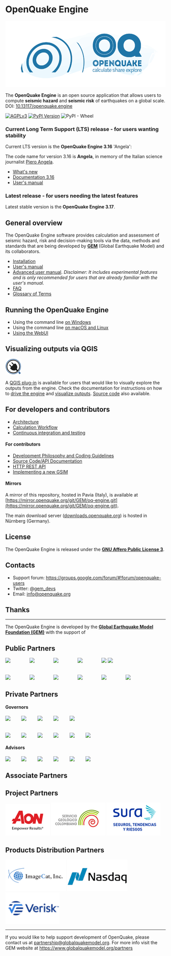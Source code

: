 # OpenQuake Engine

![OpenQuake Logo](https://raw.githubusercontent.com/gem/oq-infrastructure/master/logos/oq-logo.png)

The **OpenQuake Engine** is an open source application that allows users to compute **seismic hazard** and **seismic risk** of earthquakes on a global scale. DOI: [10.13117/openquake.engine](https://doi.org/10.13117/openquake.engine)

<!-- GEM BEGIN: apply the following patch with the proper values for the next release
-[![Build Status](https://travis-ci.org/gem/oq-engine.svg?branch=master)](https://travis-ci.org/gem/oq-engine)
 
-### Current stable
+## OpenQuake Engine version 2.6 (Gutenberg)
 
-Current stable version is the **OpenQuake Engine 2.5** 'Fourier'. The documentation is available at https://github.com/gem/oq-engine/tree/engine-2.5#openquake-engine.
-* [What's new](../engine-2.5/doc/whats-new.md)
-
+Starting from OpenQuake version 2.0 we have introduced a "code name" to honour earthquake scientists.
 
+The code name for version 2.6 is **Gutenberg**, in memory of [Beno Gutenberg](https://en.wikipedia.org/wiki/Beno_Gutenberg).
+* [What's new](../engine-2.6/doc/whats-new.md)
+ 
+## Documentation
-## Documentation (master tree)
-->

[![AGPLv3](https://www.gnu.org/graphics/agplv3-88x31.png)](https://www.gnu.org/licenses/agpl.html)
[![PyPI Version](https://img.shields.io/pypi/v/openquake.engine.svg)](https://pypi.python.org/pypi/openquake.engine)
![PyPI - Wheel](https://img.shields.io/pypi/wheel/openquake.engine.svg)

### Current Long Term Support (LTS) release - for users wanting stability

Current LTS version is the **OpenQuake Engine 3.16** 'Angela':

The code name for version 3.16 is **Angela**, in memory of the Italian science journalist [Piero Angela](https://en.wikipedia.org/wiki/Piero_Angela).
* [What's new](../engine-3.16/doc/whats-new.md)
* [Documentation 3.16](https://github.com/gem/oq-engine/tree/engine-3.16#openquake-engine)
* [User's manual](https://docs.openquake.org/oq-engine/manual/latest/)


### Latest release - for users needing the latest features

Latest stable version is the **OpenQuake Engine 3.17**.

<!-- GEM END -->

## General overview

The OpenQuake Engine software provides calculation and assessment of seismic hazard, risk and decision-making tools via the data, methods and standards that are being developed by **[GEM](http://www.globalquakemodel.org)** (Global Earthquake Model) and its collaborators.

* [Installation](doc/installing/README.md)
* [User's manual](https://docs.openquake.org/oq-engine/manual/latest/)
* [Advanced user manual](https://docs.openquake.org/oq-engine/advanced/master/). _Disclaimer: It includes experimental features and is only recommended for users that are already familiar with the user's manual._
* [FAQ](doc/faq.md)
* [Glossary of Terms](doc/glossary.md)


## Running the OpenQuake Engine

* Using the command line [on Windows](doc/running/windows.md)
* Using the command line [on macOS and Linux](doc/running/unix.md)
* [Using the WebUI](doc/running/server.md)

## Visualizing outputs via QGIS

<img src="https://github.com/gem/oq-infrastructure/raw/master/icons/irmt_icon.png" alt="IRMT Logo" width="50" >

A [QGIS plug-in](https://plugins.qgis.org/plugins/svir/) is available for users that would like to visually explore the outputs from the engine. 
Check the documentation for instructions on how to [drive the engine](https://docs.openquake.org/oq-irmt-qgis/latest/14_driving_the_oqengine.html) and [visualize outputs](https://docs.openquake.org/oq-irmt-qgis/latest/15_viewer_dock.html). [Source code](https://github.com/gem/oq-irmt-qgis) also available.

## For developers and contributors

* [Architecture](doc/adv-manual/architecture.rst)
* [Calculation Workflow](doc/calculation-workflow.md)
* [Continuous integration and testing](doc/testing.md)

#### For contributors

* [Development Philosophy and Coding Guidelines](doc/development-guidelines.md)
* [Source Code/API Documentation](http://docs.openquake.org/oq-engine/)
* [HTTP REST API](doc/web-api.md)
* [Implementing a new GSIM](doc/implementing-new-gsim.md)


#### Mirrors

A mirror of this repository, hosted in Pavia (Italy), is available at [https://mirror.openquake.org/git/GEM/oq-engine.git](https://mirror.openquake.org/git/GEM/oq-engine.git).

The main download server ([downloads.openquake.org](https://downloads.openquake.org/)) is hosted in Nürnberg (Germany).


## License

The OpenQuake Engine is released under the **[GNU Affero Public License 3](LICENSE)**.

## Contacts

* Support forum: https://groups.google.com/forum/#!forum/openquake-users
* Twitter: [@gem_devs](https://twitter.com/gem_devs)
* Email: info@openquake.org


## Thanks

***

The OpenQuake Engine is developed by the **[Global Earthquake Model Foundation (GEM)](http://gem.foundation)** with the support of

## Public Partners

![](https://cloud-storage.globalquakemodel.org/public/partners-logo/Nerc-logo.png?w=10&)
<img src="https://cloud-storage.globalquakemodel.org/public/partners-logo/Nerc-logo.png" width="15%" align="left" />
<img src="https://cloud-storage.globalquakemodel.org/public/partners-logo/DPC_logo.jpg" width="15%" align="left"  />
<img src="https://cloud-storage.globalquakemodel.org/public/partners-logo/Gns-science-logo.jpg" width="15%" align="left" />
<img src="https://cloud-storage.globalquakemodel.org/public/partners-logo/Ga@2x.png" width="15%" align="left" />
<img src="https://cloud-storage.globalquakemodel.org/public/partners-logo/Canada_Wordmark_2c.jpg" width="15%" />
<br /><br /><br />
<img src="https://cloud-storage.globalquakemodel.org/public/partners-logo/Nanyang-Technological-University-NTU.jpg" width="15%" align="left" />
<img src="https://cloud-storage.globalquakemodel.org/public/partners-logo/Logomark_color_2t_2_rgb.png" width="15%" align="left" />
<img src="https://cloud-storage.globalquakemodel.org/public/partners-logo/NSET_logo.png" width="15%" align="left" />
<img src="https://cloud-storage.globalquakemodel.org/public/partners-logo/Swiss-logo.jpg" width="15%" align="left" />
<img src="https://cloud-storage.globalquakemodel.org/public/partners-logo/TEM_logo.gif" width="15%" align="left" />
<img src="https://cloud-storage.globalquakemodel.org/public/partners-logo/USAID-Identity.png" width="15%" />


## Private Partners

#### Governors
<img src="https://cloud-storage.globalquakemodel.org/public/partners-logo/Allianz_logo.png" width="10%" align="left" />
<img src="https://cloud-storage.globalquakemodel.org/public/partners-logo/Aon_logo.png" width="10%" align="left" />
<img src="https://cloud-storage.globalquakemodel.org/public/partners-logo/Eucentre_logo.png" width="10%" align="left" />
<img src="https://cloud-storage.globalquakemodel.org/public/partners-logo/Fm-global.png" width="10%" align="left" />
<img src="https://cloud-storage.globalquakemodel.org/public/partners-logo/Hannover_Re.png" width="10%" />
<br /><br /><br />
<img src="https://cloud-storage.globalquakemodel.org/public/partners-logo/MMC_SEO.jpg" width="10%" align="left" />
<img src="https://cloud-storage.globalquakemodel.org/public/partners-logo/Moodys_RMS.png" width="10%" align="left" />
<img src="https://cloud-storage.globalquakemodel.org/public/partners-logo/Munich_Re.png" width="10%" align="left" />
<img src="https://cloud-storage.globalquakemodel.org/public/partners-logo/Swiss-re-logo.png" width="10%" align="left" />
<img src="https://cloud-storage.globalquakemodel.org/public/partners-logo/Verisk_New_Logo.png" width="10%" align="left" />
<img src="https://cloud-storage.globalquakemodel.org/public/partners-logo/Wtwlogo.png" width="10%" />


#### Advisors
<img src="https://cloud-storage.globalquakemodel.org/public/partners-logo/Axa_logo.png" width="10%" align="left" />
<img src="https://cloud-storage.globalquakemodel.org/public/partners-logo/CelsiusPro_logo.png" width="10%" align="left" />
<img src="https://cloud-storage.globalquakemodel.org/public/partners-logo/Descartes-underwriting-logo.png" width="10%" align="left" />
<img src="https://cloud-storage.globalquakemodel.org/public/partners-logo/Oneconcern-topiqs2020-thumbnail-image.png" width="10%" align="left" />
<img src="https://cloud-storage.globalquakemodel.org/public/partners-logo/PartnerRe_logo.png" width="10%" align="left" />
<img src="https://cloud-storage.globalquakemodel.org/public/partners-logo/Safehub_logo.png" width="10%" />

## Associate Partners

<img src="" width="10%" align="left" />
<img src="" width="10%" align="left" />
<img src="" width="10%" align="left" />
<img src="" width="10%" align="left" />
<img src="" width="10%" align="left" />
<img src="" width="10%" align="left" />
<img src="" width="10%" align="left" />
<img src="" width="10%" align="left" />


## Project Partners

![](https://github.com/gem/oq-infrastructure/raw/master/logos/project/aon.png)
![](https://github.com/gem/oq-infrastructure/raw/master/logos/project/sg.jpg)
![](https://github.com/gem/oq-infrastructure/raw/master/logos/project/sura.png)


## Products Distribution Partners

![](https://github.com/gem/oq-infrastructure/raw/master/logos/prod_distr/imagecat.png)
![](https://github.com/gem/oq-infrastructure/raw/master/logos/prod_distr/nasdaq.png)
![](https://github.com/gem/oq-infrastructure/raw/master/logos/prod_distr/verisk.png)

***


If you would like to help support development of OpenQuake, please contact us at [partnership@globalquakemodel.org](mailto:partnership@globalquakemodel.org).
For more info visit the GEM website at https://www.globalquakemodel.org/partners

